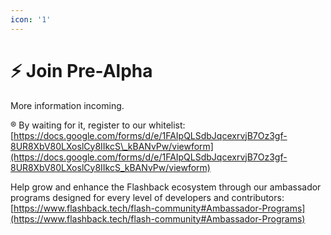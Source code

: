 ```yaml
---
icon: '1'
---
```


# ⚡ Join Pre-Alpha

More information incoming.&#x20;

:registered: By waiting for it, register to our whitelist: [https://docs.google.com/forms/d/e/1FAIpQLSdbJqcexrvjB7Oz3gf-8UR8XbV80LXoslCy8IIkcS\_kBANvPw/viewform](https://docs.google.com/forms/d/e/1FAIpQLSdbJqcexrvjB7Oz3gf-8UR8XbV80LXoslCy8IIkcS_kBANvPw/viewform)

Help grow and enhance the Flashback ecosystem through our ambassador programs designed for every level of developers and contributors: [https://www.flashback.tech/flash-community#Ambassador-Programs](https://www.flashback.tech/flash-community#Ambassador-Programs)
